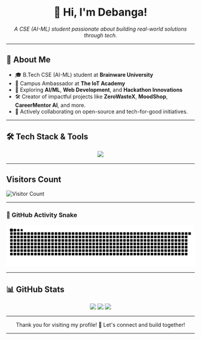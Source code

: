 <h1 align="center">👋 Hi, I'm Debanga!</h1>
<p align="center">
  <i>A CSE (AI-ML) student passionate about building real-world solutions through tech.</i>
</p>

---

## 🌟 About Me

- 🎓 B.Tech CSE (AI-ML) student at **Brainware University**
- 🚀 Campus Ambassador at **The IoT Academy**
- 🔬 Exploring **AI/ML**, **Web Development**, and **Hackathon Innovations**
- 🛠 Creator of impactful projects like **ZeroWasteX**, **MoodShop**, **CareerMentor AI**, and more.
- 🤝 Actively collaborating on open-source and tech-for-good initiatives.

---

## 🛠 Tech Stack & Tools

<p align="center">
  <img src="https://skillicons.dev/icons?i=react,firebase,c,cpp,mongodb,python,git,github,html,css,javascript" height="40" />
</p>

---

## Visitors Count

![Visitor Count](https://komarev.com/ghpvc/?username=Debanga-06&label=Profile%20views&color=0e75b6&style=flat)

---

### 🐍 GitHub Activity Snake

![Snake animation](https://github.com/Debanga-06/Debanga-06/blob/output/github-contribution-grid-snake.svg)

---

## 📊 GitHub Stats

<div align="center">
  <img src="https://github-readme-stats.vercel.app/api?username=Debanga-06&show_icons=true&theme=github_dark&hide_border=false&count_private=true&include_all_commits=false" height="165" />
  <img src="https://nirzak-streak-stats.vercel.app/?user=Debanga-06&theme=github_dark&hide_border=false" height="165"/>
  <img src="https://github-readme-stats.vercel.app/api/top-langs/?username=Debanga-06&layout=compact&theme=github_dark&hide_border=false&langs_count=8" height="175"/>
</div>

---

<p align="center">
Thank you for visiting my profile! 👊 Let's connect and build together!
</p>

---
